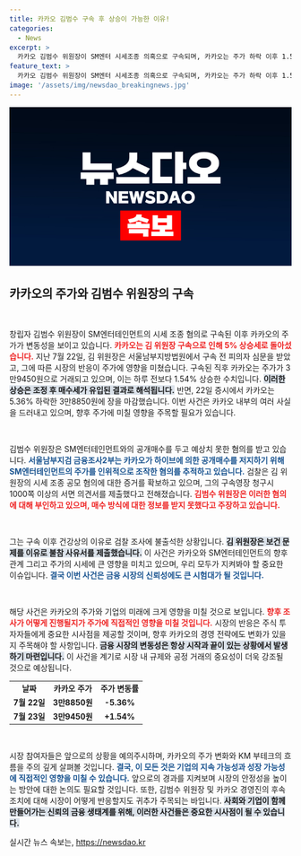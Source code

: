 ```yaml
---
title: 카카오 김범수 구속 후 상승이 가능한 이유!
categories:
  - News
excerpt: >
  카카오 김범수 위원장이 SM엔터 시세조종 의혹으로 구속되며, 카카오는 주가 하락 이후 1.54% 상승 전환. 검찰, 1000쪽 이상의 증거 제출! 혐의 부인은 여전. 궁금증을 자아내는 카카오의 선택은?
feature_text: >
  카카오 김범수 위원장이 SM엔터 시세조종 의혹으로 구속되며, 카카오는 주가 하락 이후 1.54% 상승 전환. 검찰, 1000쪽 이상의 증거 제출! 혐의 부인은 여전. 궁금증을 자아내는 카카오의 선택은?
image: '/assets/img/newsdao_breakingnews.jpg'
---
```


<p><img src="/assets/img/newsdao_breakingnews.jpg" alt="firstkoreanews 속보" /></p>

<h2 data-ke-size="size26">카카오의 주가와 김범수 위원장의 구속</h2>

<p data-ke-size="size16">&nbsp;</p>

<p>창립자 김범수 위원장이 SM엔터테인먼트의 시세 조종 혐의로 구속된 이후 카카오의 주가가 변동성을 보이고 있습니다. <b><span style="color: #ee2323;">카카오는 김 위원장 구속으로 인해 5% 상승세로 돌아섰습니다.</span></b> 지난 7월 22일, 김 위원장은 서울남부지방법원에서 구속 전 피의자 심문을 받았고, 그에 따른 시장의 반응이 주가에 영향을 미쳤습니다. 구속된 직후 카카오는 주가가 3만9450원으로 거래되고 있으며, 이는 하루 전보다 1.54% 상승한 수치입니다. <b><span style="background-color: #21538527;">이러한 상승은 조정 후 매수세가 유입된 결과로 해석됩니다.</span></b> 반면, 22일 증시에서 카카오는 5.36% 하락한 3만8850원에 장을 마감했습니다. 이번 사건은 카카오 내부의 여러 사실을 드러내고 있으며, 향후 주가에 미칠 영향을 주목할 필요가 있습니다.</p>

<p data-ke-size="size16">&nbsp;</p>

<p>김범수 위원장은 SM엔터테인먼트와의 공개매수를 두고 예상치 못한 혐의를 받고 있습니다. <b><span style="color: #1a5490;">서울남부지검 금융조사2부는 카카오가 하이브에 의한 공개매수를 저지하기 위해 SM엔터테인먼트의 주가를 인위적으로 조작한 혐의를 추적하고 있습니다.</span></b> 검찰은 김 위원장의 시세 조종 공모 혐의에 대한 증거를 확보하고 있으며, 그의 구속영장 청구시 1000쪽 이상의 서면 의견서를 제출했다고 전해졌습니다. <b><span style="color: #ee2323;">김범수 위원장은 이러한 혐의에 대해 부인하고 있으며, 매수 방식에 대한 정보를 받지 못했다고 주장하고 있습니다.</span></b></p>

<p data-ke-size="size16">&nbsp;</p>

<p>그는 구속 이후 건강상의 이유로 검찰 조사에 불출석한 상황입니다. <b><span style="background-color: #21538527;">김 위원장은 보건 문제를 이유로 불참 사유서를 제출했습니다.</span></b> 이 사건은 카카오와 SM엔터테인먼트의 향후 관계 그리고 주가의 시세에 큰 영향을 미치고 있으며, 우리 모두가 지켜봐야 할 중요한 이슈입니다. <b><span style="color: #1a5490;">결국 이번 사건은 금융 시장의 신뢰성에도 큰 시험대가 될 것입니다.</span></b></p>

<p data-ke-size="size16">&nbsp;</p>

<p>해당 사건은 카카오의 주가와 기업의 미래에 크게 영향을 미칠 것으로 보입니다. <b><span style="color: #ee2323;">향후 조사가 어떻게 진행될지가 주가에 직접적인 영향을 미칠 것입니다.</span></b> 시장의 반응은 주식 투자자들에게 중요한 시사점을 제공할 것이며, 향후 카카오의 경영 전략에도 변화가 있을지 주목해야 할 사항입니다. <b><span style="background-color: #21538527;">금융 시장의 변동성은 항상 시작과 끝이 있는 상황에서 발생하기 마련입니다.</span></b> 이 사건을 계기로 시장 내 규제와 공정 거래의 중요성이 더욱 강조될 것으로 예상됩니다.</p>

<table style="width: 100%; border-collapse: collapse;">
    <tbody>
        <tr>
            <td style="text-align: center; height: 15px;"><b>날짜</b></td>
            <td style="text-align: center; height: 15px;"><b>카카오 주가</b></td>
            <td style="text-align: center; height: 15px;"><b>주가 변동률</b></td>
        </tr>
        <tr>
            <td style="text-align: center; height: 17px;"><b>7월 22일</b></td>
            <td style="text-align: center; height: 17px;"><b>3만8850원</b></td>
            <td style="text-align: center; height: 17px;"><b>-5.36%</b></td>
        </tr>
        <tr>
            <td style="text-align: center; height: 17px;"><b>7월 23일</b></td>
            <td style="text-align: center; height: 17px;"><b>3만9450원</b></td>
            <td style="text-align: center; height: 17px;"><b>+1.54%</b></td>
        </tr>
    </tbody>
</table>

<p data-ke-size="size16">&nbsp;</p>

<p>시장 참여자들은 앞으로의 상황을 예의주시하며, 카카오의 주가 변화와 KM 부테크의 흐름을 주의 깊게 살펴볼 것입니다. <b><span style="color: #1a5490;">결국, 이 모든 것은 기업의 지속 가능성과 성장 가능성에 직접적인 영향을 미칠 수 있습니다.</span></b> 앞으로의 경과를 지켜보며 시장의 안정성을 높이는 방안에 대한 논의도 필요할 것입니다. 또한, 김범수 위원장 및 카카오 경영진의 후속 조치에 대해 시장이 어떻게 반응할지도 귀추가 주목되는 바입니다. <b><span style="background-color: #21538527;">사회와 기업이 함께 만들어가는 신뢰의 금융 생태계를 위해, 이러한 사건들은 중요한 시사점이 될 수 있습니다.</span></b></p>
실시간 뉴스 속보는, <a href="https://newsdao.kr" rel="dofollow">https://newsdao.kr</a>


